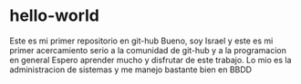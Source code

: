 # hello-world
Este es mi primer repositorio en git-hub
Bueno, soy Israel y este es mi primer acercamiento serio a la comunidad de git-hub y a la programacion en general
Espero aprender mucho y disfrutar de este trabajo.
Lo mio es la administracion de sistemas y me manejo bastante bien en BBDD 
